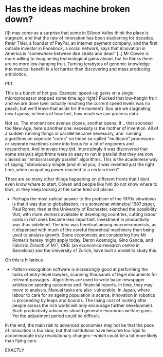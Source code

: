 # Has the ideas machine broken down?

[I]t may come as a surprise that some in Silicon Valley think the
place is stagnant, and that the rate of innovation has been slackening
for decades. Peter Thiel, a founder of PayPal, an internet payment
company, and the first outside investor in Facebook, a social network,
says that innovation in America is “somewhere between dire straits and
dead" [..] Mr Cowen is more willing to imagine big technological gains
ahead, but he thinks there are no more low-hanging fruit. Turning
terabytes of genomic knowledge into medical benefit is a lot harder
than discovering and mass producing antibiotics.

Pfff..

This is a bunch of hot gas. Example: speed-up gains on a single microprocessor stopped some time ago right? Plucked that low-hangin fruit and we are done (well actually reaching the current speed levels was no peach, but we'll leave that aside for the moment). Soo are we stagnating now I guess, in terms of  how fast, how much we can process data.

Not so. The moment one avenue closes, another opens. If .. that  sounded too  New Age, here's another one: necessity is the mother of invention. All of a sudden running things in parallel became necessary, and  running algorithms on seperate "cores" on these so-called "multicore" processors or seperate machines came into focus for a lot of engineers and researchers. And innovate they did. Interestingly it was discovered that some analysis algorithms were so easy to run in parallel that they are now classed as "embarrassingly parallel" algorithms. This is the academese way of saying "obnoxiously simple  (and mind you, it was invented just the right time, when computing power reached to a certain level)"

There are so many other things  happening on different fronts that I dont even know where to start. Cowen and people like him do not know where to look, or they keep looking at the same tired old places. 

* Perhaps the most radical answer to the problem of the 1970s slowdown is 
that it was due to globalisation. In a somewhat whimsical 1987 paper, 
Paul Romer, then at the University of Rochester, sketched the 
possibility that, with more workers available in developing countries, 
cutting labour costs in rich ones became less important. Investment in 
productivity was thus sidelined. The idea was heretical among 
macroeconomists, as it dispensed with much of the careful theoretical 
machinery then being used to analyse growth. Some economists are considering how Mr Romer’s heresy might apply today.
 Daron Acemoglu, Gino Gancia, and Fabrizio Zilibotti of MIT, CREi (an 
economics-research centre in Barcelona) and the University of Zurich, 
have built a model to study this.

Oh this is hillarious

* Pattern-recognition software is increasingly good at performing the 
tasks of entry-level lawyers, scanning thousands of legal documents for 
relevant passages.  Algorithms are used to write basic newspaper articles
 on sporting outcomes and  financial reports. In time, they may move to 
analysis. Manual tasks are also  vulnerable. In Japan, where labour to 
care for an ageing population is scarce, innovation in robotics is 
proceeding by leaps and bounds. The rising cost of looking after people 
across the rich world will only encourage further development.
Such productivity advances should generate enormous welfare gains. 
Yet the adjustment period could be difficult.

In the end, the main risk 
to advanced economies may not be that the pace of innovation is too 
slow, but that institutions have become too rigid to accommodate truly 
revolutionary changes—which could be a lot more likely than flying cars.

EXACTLY
















